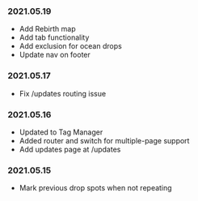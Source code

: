 ### 2021.05.19 ###

- Add Rebirth map
- Add tab functionality
- Add exclusion for ocean drops
- Update nav on footer

### 2021.05.17 ###

- Fix /updates routing issue

### 2021.05.16 ###

- Updated to Tag Manager
- Added router and switch for multiple-page support
- Add updates page at /updates

### 2021.05.15 ###

- Mark previous drop spots when not repeating
